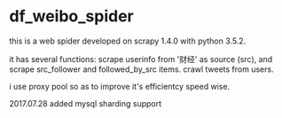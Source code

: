 # df_weibo_spider

this is a web spider developed on scrapy 1.4.0 with python 3.5.2.

it has several functions:
scrape userinfo from '财经' as source (src), and scrape src_follower and followed_by_src items.
crawl tweets from users.

i use proxy pool so as to improve it's efficientcy speed wise.

2017.07.28 added mysql sharding support
